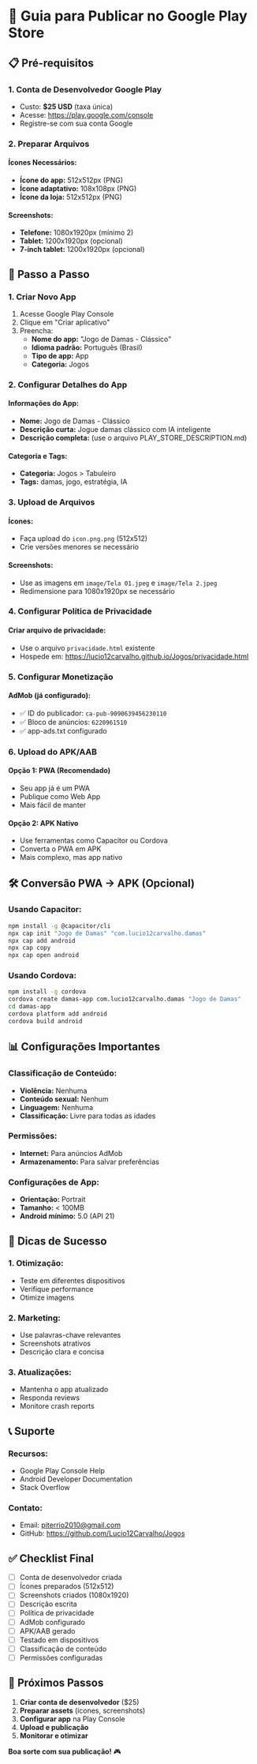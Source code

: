 # 🚀 Guia para Publicar no Google Play Store

## 📋 **Pré-requisitos**

### **1. Conta de Desenvolvedor Google Play**
- Custo: **$25 USD** (taxa única)
- Acesse: https://play.google.com/console
- Registre-se com sua conta Google

### **2. Preparar Arquivos**

#### **Ícones Necessários:**
- **Ícone do app:** 512x512px (PNG)
- **Ícone adaptativo:** 108x108px (PNG)
- **Ícone da loja:** 512x512px (PNG)

#### **Screenshots:**
- **Telefone:** 1080x1920px (mínimo 2)
- **Tablet:** 1200x1920px (opcional)
- **7-inch tablet:** 1200x1920px (opcional)

## 📱 **Passo a Passo**

### **1. Criar Novo App**
1. Acesse Google Play Console
2. Clique em "Criar aplicativo"
3. Preencha:
   - **Nome do app:** "Jogo de Damas - Clássico"
   - **Idioma padrão:** Português (Brasil)
   - **Tipo de app:** App
   - **Categoria:** Jogos

### **2. Configurar Detalhes do App**

#### **Informações do App:**
- **Nome:** Jogo de Damas - Clássico
- **Descrição curta:** Jogue damas clássico com IA inteligente
- **Descrição completa:** (use o arquivo PLAY_STORE_DESCRIPTION.md)

#### **Categoria e Tags:**
- **Categoria:** Jogos > Tabuleiro
- **Tags:** damas, jogo, estratégia, IA

### **3. Upload de Arquivos**

#### **Ícones:**
- Faça upload do `icon.png.png` (512x512)
- Crie versões menores se necessário

#### **Screenshots:**
- Use as imagens em `image/Tela 01.jpeg` e `image/Tela 2.jpeg`
- Redimensione para 1080x1920px se necessário

### **4. Configurar Política de Privacidade**

#### **Criar arquivo de privacidade:**
- Use o arquivo `privacidade.html` existente
- Hospede em: https://lucio12carvalho.github.io/Jogos/privacidade.html

### **5. Configurar Monetização**

#### **AdMob (já configurado):**
- ✅ ID do publicador: `ca-pub-9090639456230110`
- ✅ Bloco de anúncios: `6220961510`
- ✅ app-ads.txt configurado

### **6. Upload do APK/AAB**

#### **Opção 1: PWA (Recomendado)**
- Seu app já é um PWA
- Publique como Web App
- Mais fácil de manter

#### **Opção 2: APK Nativo**
- Use ferramentas como Capacitor ou Cordova
- Converta o PWA em APK
- Mais complexo, mas app nativo

## 🛠️ **Conversão PWA → APK (Opcional)**

### **Usando Capacitor:**
```bash
npm install -g @capacitor/cli
npx cap init "Jogo de Damas" "com.lucio12carvalho.damas"
npx cap add android
npx cap copy
npx cap open android
```

### **Usando Cordova:**
```bash
npm install -g cordova
cordova create damas-app com.lucio12carvalho.damas "Jogo de Damas"
cd damas-app
cordova platform add android
cordova build android
```

## 📊 **Configurações Importantes**

### **Classificação de Conteúdo:**
- **Violência:** Nenhuma
- **Conteúdo sexual:** Nenhum
- **Linguagem:** Nenhuma
- **Classificação:** Livre para todas as idades

### **Permissões:**
- **Internet:** Para anúncios AdMob
- **Armazenamento:** Para salvar preferências

### **Configurações de App:**
- **Orientação:** Portrait
- **Tamanho:** < 100MB
- **Android mínimo:** 5.0 (API 21)

## 🎯 **Dicas de Sucesso**

### **1. Otimização:**
- Teste em diferentes dispositivos
- Verifique performance
- Otimize imagens

### **2. Marketing:**
- Use palavras-chave relevantes
- Screenshots atrativos
- Descrição clara e concisa

### **3. Atualizações:**
- Mantenha o app atualizado
- Responda reviews
- Monitore crash reports

## 📞 **Suporte**

### **Recursos:**
- Google Play Console Help
- Android Developer Documentation
- Stack Overflow

### **Contato:**
- Email: piterrio2010@gmail.com
- GitHub: https://github.com/Lucio12Carvalho/Jogos

## ✅ **Checklist Final**

- [ ] Conta de desenvolvedor criada
- [ ] Ícones preparados (512x512)
- [ ] Screenshots criados (1080x1920)
- [ ] Descrição escrita
- [ ] Política de privacidade
- [ ] AdMob configurado
- [ ] APK/AAB gerado
- [ ] Testado em dispositivos
- [ ] Classificação de conteúdo
- [ ] Permissões configuradas

## 🚀 **Próximos Passos**

1. **Criar conta de desenvolvedor** ($25)
2. **Preparar assets** (ícones, screenshots)
3. **Configurar app** na Play Console
4. **Upload e publicação**
5. **Monitorar e otimizar**

**Boa sorte com sua publicação!** 🎮
